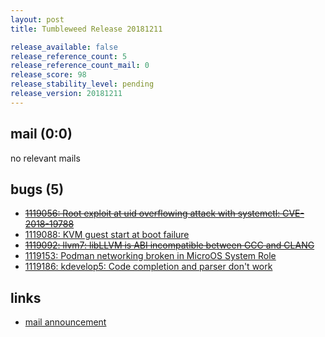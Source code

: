 ```yaml
---
layout: post
title: Tumbleweed Release 20181211

release_available: false
release_reference_count: 5
release_reference_count_mail: 0
release_score: 98
release_stability_level: pending
release_version: 20181211
---
```


## mail (0:0)

no relevant mails

## bugs (5)

<!--more-->

- ~~[1119056: Root exploit at uid overflowing attack with systemctl: CVE-2018-19788](https://bugzilla.opensuse.org/show_bug.cgi?id=1119056)~~
- [1119088: KVM guest start at boot failure](https://bugzilla.opensuse.org/show_bug.cgi?id=1119088)
- ~~[1119092: llvm7: libLLVM is ABI incompatible between GCC and CLANG](https://bugzilla.opensuse.org/show_bug.cgi?id=1119092)~~
- [1119153: Podman networking broken in MicroOS System Role](https://bugzilla.opensuse.org/show_bug.cgi?id=1119153)
- [1119186: kdevelop5: Code completion and parser don't work](https://bugzilla.opensuse.org/show_bug.cgi?id=1119186)



## links

- [mail announcement](https://lists.opensuse.org/opensuse-factory/2018-12/msg00075.html)

